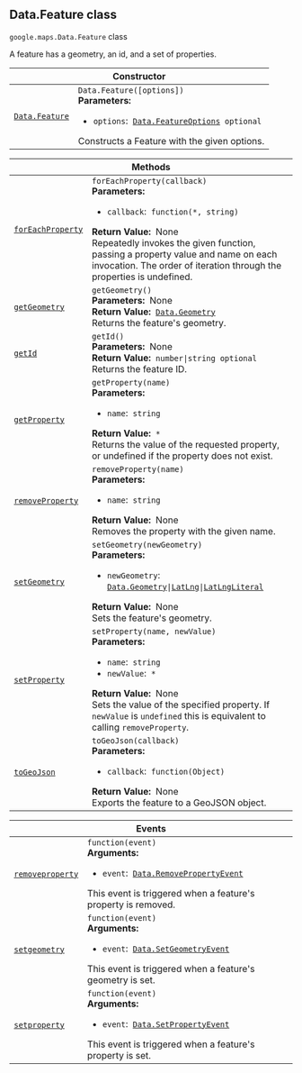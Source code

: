 
<devsite-heading text=" Data.Feature class" for="Data.Feature" level="h2" link="" toc="" back-to-top=""><h2 id="Data.Feature" is-upgraded="">Data.Feature class</h2></devsite-heading>
<p>
<code translate="no" dir="ltr"><span itemprop="path">google.maps</span>.<span itemprop="name">Data.Feature</span></code>
class
</p>
<p>A feature has a geometry, an id, and a set of properties.</p>
<div class="devsite-table-wrapper"><table class="constructors responsive" summary="class Data.Feature - Constructor">
<thead>
<tr><th colspan="2" id="Data.Feature.constructor">Constructor</th>
</tr></thead>
<tbody>
<tr>
<td><code translate="no" dir="ltr"><a class="secret-link" href="#Data.Feature.constructor"><span>Data.Feature</span></a></code></td>
<td><div><code translate="no" dir="ltr">Data.Feature([options])</code></div>
<div class="desc"><strong>Parameters:</strong>&nbsp; <ul>
<li><code translate="no" dir="ltr">options</code>:&nbsp; <code translate="no" dir="ltr"><a href="Data.FeatureOptions.md">Data.FeatureOptions</a> <span class="optional-type-annotation">optional</span></code></li>
</ul></div>
<div class="desc">Constructs a Feature with the given options.</div></td>
</tr>
</tbody>
</table></div>
<div class="devsite-table-wrapper"><table class="methods responsive" summary="class Data.Feature - Methods">
<thead>
<tr><th colspan="2">Methods</th>
</tr></thead>
<tbody>
<tr id="Data.Feature.forEachProperty">
<td itemprop="property"><code translate="no" dir="ltr"><a class="secret-link" href="#Data.Feature.forEachProperty"><span>forEachProperty</span></a></code></td>
<td><div><code translate="no" dir="ltr">forEachProperty(callback)</code></div>
<div class="desc"><strong>Parameters:</strong>&nbsp; <ul>
<li><code translate="no" dir="ltr">callback</code>:&nbsp; <code translate="no" dir="ltr">function(*, string)</code></li>
</ul></div>
<div class="desc"><strong>Return Value:</strong>&nbsp; None</div>
<div class="desc">Repeatedly invokes the given function, passing a property value and name on each invocation. The order of iteration through the properties is undefined.</div></td>
</tr>
<tr id="Data.Feature.getGeometry">
<td itemprop="property"><code translate="no" dir="ltr"><a class="secret-link" href="#Data.Feature.getGeometry"><span>getGeometry</span></a></code></td>
<td><div><code translate="no" dir="ltr">getGeometry()</code></div>
<div class="desc"><strong>Parameters:</strong>&nbsp; None</div>
<div class="desc"><strong>Return Value:</strong>&nbsp; <code translate="no" dir="ltr"><a href="Data.Geometry.md">Data.Geometry</a></code></div>
<div class="desc">Returns the feature's geometry.</div></td>
</tr>
<tr id="Data.Feature.getId">
<td itemprop="property"><code translate="no" dir="ltr"><a class="secret-link" href="#Data.Feature.getId"><span>getId</span></a></code></td>
<td><div><code translate="no" dir="ltr">getId()</code></div>
<div class="desc"><strong>Parameters:</strong>&nbsp; None</div>
<div class="desc"><strong>Return Value:</strong>&nbsp; <code translate="no" dir="ltr">number|string <span class="optional-type-annotation">optional</span></code></div>
<div class="desc">Returns the feature ID.</div></td>
</tr>
<tr id="Data.Feature.getProperty">
<td itemprop="property"><code translate="no" dir="ltr"><a class="secret-link" href="#Data.Feature.getProperty"><span>getProperty</span></a></code></td>
<td><div><code translate="no" dir="ltr">getProperty(name)</code></div>
<div class="desc"><strong>Parameters:</strong>&nbsp; <ul>
<li><code translate="no" dir="ltr">name</code>:&nbsp; <code translate="no" dir="ltr">string</code></li>
</ul></div>
<div class="desc"><strong>Return Value:</strong>&nbsp; <code translate="no" dir="ltr">*</code></div>
<div class="desc">Returns the value of the requested property, or undefined if the property does not exist.</div></td>
</tr>
<tr id="Data.Feature.removeProperty">
<td itemprop="property"><code translate="no" dir="ltr"><a class="secret-link" href="#Data.Feature.removeProperty"><span>removeProperty</span></a></code></td>
<td><div><code translate="no" dir="ltr">removeProperty(name)</code></div>
<div class="desc"><strong>Parameters:</strong>&nbsp; <ul>
<li><code translate="no" dir="ltr">name</code>:&nbsp; <code translate="no" dir="ltr">string</code></li>
</ul></div>
<div class="desc"><strong>Return Value:</strong>&nbsp; None</div>
<div class="desc">Removes the property with the given name.</div></td>
</tr>
<tr id="Data.Feature.setGeometry">
<td itemprop="property"><code translate="no" dir="ltr"><a class="secret-link" href="#Data.Feature.setGeometry"><span>setGeometry</span></a></code></td>
<td><div><code translate="no" dir="ltr">setGeometry(newGeometry)</code></div>
<div class="desc"><strong>Parameters:</strong>&nbsp; <ul>
<li><code translate="no" dir="ltr">newGeometry</code>:&nbsp; <code translate="no" dir="ltr"><a href="Data.Geometry.md">Data.Geometry</a>|<a href="LatLng.md">LatLng</a>|<a href="LatLngLiteral.md">LatLngLiteral</a></code></li>
</ul></div>
<div class="desc"><strong>Return Value:</strong>&nbsp; None</div>
<div class="desc">Sets the feature's geometry.</div></td>
</tr>
<tr id="Data.Feature.setProperty">
<td itemprop="property"><code translate="no" dir="ltr"><a class="secret-link" href="#Data.Feature.setProperty"><span>setProperty</span></a></code></td>
<td><div><code translate="no" dir="ltr">setProperty(name, newValue)</code></div>
<div class="desc"><strong>Parameters:</strong>&nbsp; <ul>
<li><code translate="no" dir="ltr">name</code>:&nbsp; <code translate="no" dir="ltr">string</code></li>
<li><code translate="no" dir="ltr">newValue</code>:&nbsp; <code translate="no" dir="ltr">*</code></li>
</ul></div>
<div class="desc"><strong>Return Value:</strong>&nbsp; None</div>
<div class="desc">Sets the value of the specified property. If <code translate="no" dir="ltr">newValue</code> is <code translate="no" dir="ltr">undefined</code> this is equivalent to calling <code translate="no" dir="ltr">removeProperty</code>.</div></td>
</tr>
<tr id="Data.Feature.toGeoJson">
<td itemprop="property"><code translate="no" dir="ltr"><a class="secret-link" href="#Data.Feature.toGeoJson"><span>toGeoJson</span></a></code></td>
<td><div><code translate="no" dir="ltr">toGeoJson(callback)</code></div>
<div class="desc"><strong>Parameters:</strong>&nbsp; <ul>
<li><code translate="no" dir="ltr">callback</code>:&nbsp; <code translate="no" dir="ltr">function(Object)</code></li>
</ul></div>
<div class="desc"><strong>Return Value:</strong>&nbsp; None</div>
<div class="desc">Exports the feature to a GeoJSON object.</div></td>
</tr>
</tbody>
</table></div>
<div class="devsite-table-wrapper"><table class="details responsive" summary="class Data.Feature - Events">
<thead>
<tr><th colspan="2">Events</th>
</tr></thead>
<tbody>
<tr id="Data.Feature.removeproperty">
<td itemprop="property"><code translate="no" dir="ltr"><a class="secret-link" href="#Data.Feature.removeproperty"><span>removeproperty</span></a></code></td>
<td><div><code translate="no" dir="ltr">function(event)</code></div>
<div class="desc"><strong>Arguments:</strong>&nbsp; <ul>
<li><code translate="no" dir="ltr">event</code>:&nbsp; <code translate="no" dir="ltr"><a href="Data.RemovePropertyEvent.md">Data.RemovePropertyEvent</a></code></li>
</ul></div>
<div class="desc">This event is triggered when a feature's property is removed.</div></td>
</tr>
<tr id="Data.Feature.setgeometry">
<td itemprop="property"><code translate="no" dir="ltr"><a class="secret-link" href="#Data.Feature.setgeometry"><span>setgeometry</span></a></code></td>
<td><div><code translate="no" dir="ltr">function(event)</code></div>
<div class="desc"><strong>Arguments:</strong>&nbsp; <ul>
<li><code translate="no" dir="ltr">event</code>:&nbsp; <code translate="no" dir="ltr"><a href="Data.SetGeometryEvent.md">Data.SetGeometryEvent</a></code></li>
</ul></div>
<div class="desc">This event is triggered when a feature's geometry is set.</div></td>
</tr>
<tr id="Data.Feature.setproperty">
<td itemprop="property"><code translate="no" dir="ltr"><a class="secret-link" href="#Data.Feature.setproperty"><span>setproperty</span></a></code></td>
<td><div><code translate="no" dir="ltr">function(event)</code></div>
<div class="desc"><strong>Arguments:</strong>&nbsp; <ul>
<li><code translate="no" dir="ltr">event</code>:&nbsp; <code translate="no" dir="ltr"><a href="Data.SetPropertyEvent.md">Data.SetPropertyEvent</a></code></li>
</ul></div>
<div class="desc">This event is triggered when a feature's property is set.</div></td>
</tr>
</tbody>
</table></div>
